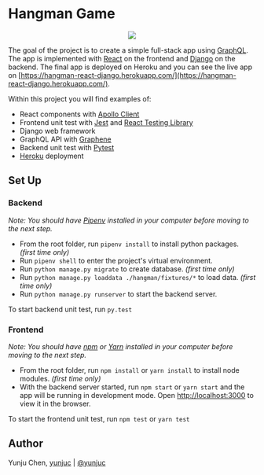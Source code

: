 # Hangman Game
<p align="center">
  <img src="https://user-images.githubusercontent.com/18255878/87886088-1a026800-c9cf-11ea-8d99-d60a2d489068.jpg" />
</p>

The goal of the project is to create a simple full-stack app using [GraphQL](https://graphql.org/). The app is implemented with [React](https://reactjs.org/) on the frontend and [Django](https://www.djangoproject.com/) on the backend. The final app is deployed on Heroku and you can see the live app on [https://hangman-react-django.herokuapp.com/](https://hangman-react-django.herokuapp.com/).

Within this project you will find examples of:
- React components with [Apollo Client](https://www.apollographql.com/docs/react/)
- Frontend unit test with [Jest](https://jestjs.io/) and [React Testing Library](https://testing-library.com/docs/react-testing-library/intro)
- Django web framework
- GraphQL API with [Graphene](https://graphene-python.org/)
- Backend unit test with [Pytest](https://docs.pytest.org/en/stable/)
- [Heroku](https://dashboard.heroku.com/) deployment

## Set Up
### Backend
*Note: You should have [Pipenv](https://pypi.org/project/pipenv/) installed in your computer before moving to the next step.*

- From the root folder, run `pipenv install` to install python packages. *(first time only)*
- Run `pipenv shell` to enter the project's virtual environment.
- Run `python manage.py migrate` to create database. *(first time only)*
- Run `python manage.py loaddata ./hangman/fixtures/*` to load data. *(first time only)*
- Run `python manage.py runserver` to start the backend server.

To start backend unit test, run `py.test`

### Frontend
*Note: You should have [npm](https://testing-library.com/docs/react-testing-library/intro) or [Yarn](https://classic.yarnpkg.com/en/) installed in your computer before moving to the next step.*

- From the root folder, run `npm install` or `yarn install` to install node modules. *(first time only)*
- With the backend server started, run `npm start` or `yarn start` and the app will be running in development mode. Open [http://localhost:3000](http://localhost:3000) to view it in the browser.

To start the frontend unit test, run `npm test` or `yarn test`

## Author
Yunju Chen, [yunjuc](https://github.com/yunjuc) | [@yunjuc](http://twitter.com/yunjuc/)
